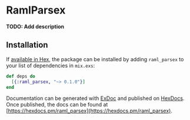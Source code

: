 # RamlParsex

**TODO: Add description**

## Installation

If [available in Hex](https://hex.pm/docs/publish), the package can be installed
by adding `raml_parsex` to your list of dependencies in `mix.exs`:

```elixir
def deps do
  [{:raml_parsex, "~> 0.1.0"}]
end
```

Documentation can be generated with [ExDoc](https://github.com/elixir-lang/ex_doc)
and published on [HexDocs](https://hexdocs.pm). Once published, the docs can
be found at [https://hexdocs.pm/raml_parsex](https://hexdocs.pm/raml_parsex).

